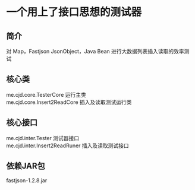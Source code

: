 ﻿一个用上了接口思想的测试器
====

## 简介

对 Map，Fastjson JsonObject，Java Bean 进行大数据列表插入读取的效率测试

## 核心类

me.cjd.core.TesterCore 运行主类  
me.cjd.core.Insert2ReadCore 插入及读取测试运行类  

## 核心接口

me.cjd.inter.Tester 测试器接口  
me.cjd.inter.Insert2ReadRuner 插入及读取测试接口  

## 依赖JAR包

fastjson-1.2.8.jar  